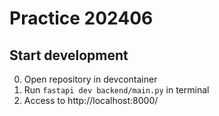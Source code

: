 # Practice 202406

## Start development
0. Open repository in devcontainer
0. Run `fastapi dev backend/main.py` in terminal
0. Access to http://localhost:8000/